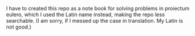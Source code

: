 I have to created this repo as a note book for solving problems in proiectum eulero, which I used the Latin name instead, making the repo less searchable. (I am sorry, if I messed up the case in translation. My Latin is not good.)
